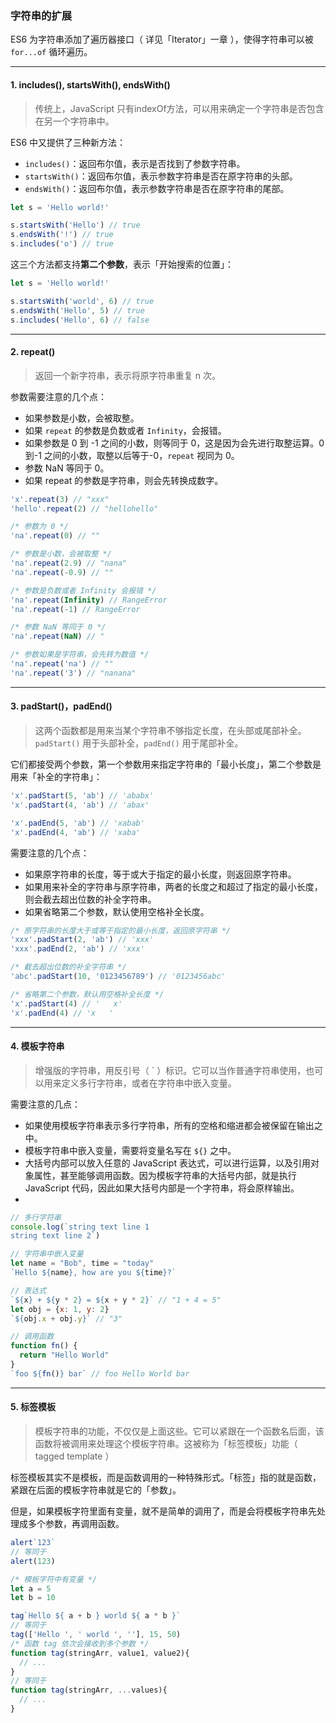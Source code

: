 ### 字符串的扩展

ES6 为字符串添加了遍历器接口（ 详见「Iterator」一章 ），使得字符串可以被 `for...of` 循环遍历。

---

#### 1. includes(), startsWith(), endsWith()

> 传统上，JavaScript 只有indexOf方法，可以用来确定一个字符串是否包含在另一个字符串中。

ES6 中又提供了三种新方法：

- `includes()`：返回布尔值，表示是否找到了参数字符串。
- `startsWith()`：返回布尔值，表示参数字符串是否在原字符串的头部。
- `endsWith()`：返回布尔值，表示参数字符串是否在原字符串的尾部。

```javascript
let s = 'Hello world!'

s.startsWith('Hello') // true
s.endsWith('!') // true
s.includes('o') // true
```

这三个方法都支持**第二个参数**，表示「开始搜索的位置」：

```javascript
let s = 'Hello world!'

s.startsWith('world', 6) // true
s.endsWith('Hello', 5) // true
s.includes('Hello', 6) // false
```

---

#### 2. repeat()

> 返回一个新字符串，表示将原字符串重复 n 次。

参数需要注意的几个点：

- 如果参数是小数，会被取整。
- 如果 `repeat` 的参数是负数或者 `Infinity`，会报错。
- 如果参数是 0 到 -1 之间的小数，则等同于 0，这是因为会先进行取整运算。0 到-1 之间的小数，取整以后等于-0，`repeat` 视同为 0。
- 参数 NaN 等同于 0。
- 如果 repeat 的参数是字符串，则会先转换成数字。

```javascript
'x'.repeat(3) // "xxx"
'hello'.repeat(2) // "hellohello"

/* 参数为 0 */
'na'.repeat(0) // ""

/* 参数是小数，会被取整 */
'na'.repeat(2.9) // "nana"
'na'.repeat(-0.9) // ""

/* 参数是负数或者 Infinity 会报错 */
'na'.repeat(Infinity) // RangeError
'na'.repeat(-1) // RangeError

/* 参数 NaN 等同于 0 */
'na'.repeat(NaN) // "

/* 参数如果是字符串，会先转为数值 */
'na'.repeat('na') // ""
'na'.repeat('3') // "nanana"
```

---

#### 3. padStart()，padEnd()

> 这两个函数都是用来当某个字符串不够指定长度，在头部或尾部补全。`padStart()` 用于头部补全，`padEnd()` 用于尾部补全。

它们都接受两个参数，第一个参数用来指定字符串的「最小长度」，第二个参数是用来「补全的字符串」：

```javascript
'x'.padStart(5, 'ab') // 'ababx'
'x'.padStart(4, 'ab') // 'abax'

'x'.padEnd(5, 'ab') // 'xabab'
'x'.padEnd(4, 'ab') // 'xaba'
```

需要注意的几个点：

- 如果原字符串的长度，等于或大于指定的最小长度，则返回原字符串。
- 如果用来补全的字符串与原字符串，两者的长度之和超过了指定的最小长度，则会截去超出位数的补全字符串。
- 如果省略第二个参数，默认使用空格补全长度。

```javascript
/* 原字符串的长度大于或等于指定的最小长度，返回原字符串 */
'xxx'.padStart(2, 'ab') // 'xxx'
'xxx'.padEnd(2, 'ab') // 'xxx'

/* 截去超出位数的补全字符串 */
'abc'.padStart(10, '0123456789') // '0123456abc'

/* 省略第二个参数，默认用空格补全长度 */
'x'.padStart(4) // '   x'
'x'.padEnd(4) // 'x   '
```

---

#### 4. 模板字符串

> 增强版的字符串，用反引号（ ` ）标识。它可以当作普通字符串使用，也可以用来定义多行字符串，或者在字符串中嵌入变量。

需要注意的几点：

- 如果使用模板字符串表示多行字符串，所有的空格和缩进都会被保留在输出之中。
- 模板字符串中嵌入变量，需要将变量名写在 `${}` 之中。
- 大括号内部可以放入任意的 JavaScript 表达式，可以进行运算，以及引用对象属性，甚至能够调用函数。因为模板字符串的大括号内部，就是执行 JavaScript 代码，因此如果大括号内部是一个字符串，将会原样输出。
- 

```javascript
// 多行字符串
console.log(`string text line 1
string text line 2`)

// 字符串中嵌入变量
let name = "Bob", time = "today"
`Hello ${name}, how are you ${time}?`

// 表达式
`${x} + ${y * 2} = ${x + y * 2}` // "1 + 4 = 5"
let obj = {x: 1, y: 2}
`${obj.x + obj.y}` // "3"

// 调用函数
function fn() {
  return "Hello World"
}
`foo ${fn()} bar` // foo Hello World bar
```

---

#### 5. 标签模板

> 模板字符串的功能，不仅仅是上面这些。它可以紧跟在一个函数名后面，该函数将被调用来处理这个模板字符串。这被称为「标签模板」功能（ tagged template ）

标签模板其实不是模板，而是函数调用的一种特殊形式。「标签」指的就是函数，紧跟在后面的模板字符串就是它的「参数」。

但是，如果模板字符里面有变量，就不是简单的调用了，而是会将模板字符串先处理成多个参数，再调用函数。

```javascript
alert`123`
// 等同于
alert(123)

/* 模板字符中有变量 */
let a = 5
let b = 10

tag`Hello ${ a + b } world ${ a * b }`
// 等同于
tag(['Hello ', ' world ', ''], 15, 50)
/* 函数 tag 依次会接收到多个参数 */
function tag(stringArr, value1, value2){
  // ...
}
// 等同于
function tag(stringArr, ...values){
  // ...
}
```
